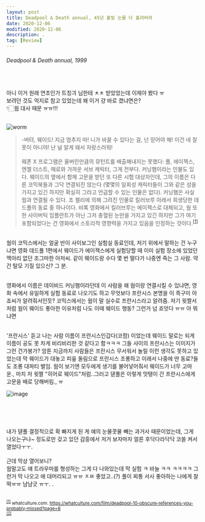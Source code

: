 ```yaml
---
layout: post
title: Deadpool & Death annual, 45년 흘릴 눈물 다 흘려버려
date: 2020-12-06
modified: 2020-12-06
description: .
tag: [Review]
---
```


###### Deadpool & Death annual, 1999

<br/><br/>
아니 이거 원래 연초인가 트칭긔 님한테 ㅊㅊ 받았었는데 이제야 봤다 ㅠ<br/>
보려던 것도 억지로 참고 있었는데 왜 이거 걍 바로 켰냐면은? <br/>
👇🏻웜 대사 때문 ㅠㅠ!!!
<br/><br/>


![worm](https://cdn3.whatculture.com/images/2016/02/Deadpool-Worm.jpg)
> <left> -버텨, 웨이드! 지금 멈추지 마! 니가 바꿀 수 있다는 걸, 넌 믿어야 해! 이건 네 잘못이 아니야! 난 널 알게 돼서 자랑스러워!<br/><br/>
> 웨폰 X 프로그램은 울버린만큼의 뮤턴트를 배출해내지는 못했다: 풀, 에이젝스, 엔젤 더스트, 매로와 가까운 서브 캐릭터, 그게 전부다. 커닝햄이라는 인물도 있다. 웨이드의 옆에서 함께 고문을 받던 또 다른 시험 대상자인데, 그의 이름은 다른 코믹북들과 그닥 연결되진 않는다 (몇몇의 일회성 캐릭터들이 그와 같은 성을 가지고 있긴 하지만 확실히 그라고 언급할 수 있는 인물은 없다). 커닝햄은 사실 웜과 연결될 수 있다. 조 켈리에 의해 그려진 인물로 킬러브루 아래서 희생당한 데드풀의 동료 중 하나이다. 비록 영화에서 킬러브루는 에이젝스로 대체되고, 웜 또한 사이버틱 임플란트가 아닌 그저 충혈된 눈만을 가지고 있긴 하지만 그가 여기 포함되었다는 건 영화에서 스토리적 영향력을 가지고 있음을 인정하는 것이다.<sup id="1">[[1]](#1-ref)</sup> </left>

<br/>
웜이 코믹스에서는 얼굴 반이 사이보그인 실험실 동료인데, 
저기 위에서 말하는 건 누구냐면 영화 데드풀 1편에서 웨이드가 에이잭스에게 실험당할 때 이미 실험 장소에 있었던 맥아리 없던 조그마한 아저씨. 같이 웨이드랑 수다 몇 번 떨다가 나중엔 죽는 그 사람. 약간 탈모 기질 있으신? 그 분. 

<br/>영화에서 이름은 데이비드 커닝햄이라던데 이 사람을 왜 웜이랑 연결시킬 수 있냐면, 영화 속에서 유일하게 실험 동료로 나오기도 하고 무엇보다 프란시스 본명을 이 죡구미 아죠씨가 알려줘서인듯? 코믹스에서는 웜이 말 실수로 프란시스라고 알려줌. 저기 윗짤서처럼 웜이 웨이드 좋아한 이유처럼 나도 이때 웨이드 행동? 그런거 넘 죠앗다 ㅠㅠ 아 뭐냐면

<br/>'프란시스' 듣고 나는 사람 이름이 프란시스인갑다(코팜) 이었는데 웨이드 말로는 되게 이름이 공도 못 차게 비리비리한 것 같다고 함ㅋㅋㅋ 그들 사이의 프란시스는 이미지가 그런 건가봉가? 암튼 지금까지 사람들은 프란시스 무서워서 놀릴 이런 생각도 못하고 있었는데 막 웨이드가 대놓고 피읖 돌림으로 프란시스 조롱하고 이래서 나중에 딴 동료?들도 조롱 대파티 벌임. 웜이 보기엔 모두에게 생기를 불어넣어줘서 웨이드가 너무 고마운., 마치 저 윗짤 "히어로 웨이드"처럼..그러고 덷풀은 이렇게 맛탱이 간 프란시스에게 고문을 배로 당해버림., ㅠ
<br/>

![image](https://uncannyxmen.net/sites/default/files/images/characters/deadpool/deadpool011.jpg)

<br/>


<br/><br/>
내가 덷풀 결정적으로 확 빠지게 된 게 얘의 눈물콧물 빼는 과거사 때문이었는데, 그게 나오는구나~ 정도로만 갖고 있던 감흥에서 저거 보자마자 얼른 후닥다라닥닥 코쏠 켜서 열었다ㅜㅜ. <br/>
<br/> 근데 막상 열어보니?
<br/> 웜말고도 얘 트라우마를 형성하는 그게 다 나와있는데 막 실험 ㅋ  바늘 ㅋㅋ   ㅋㅋㅋㅋ 그런거 막 나오고 애 대머리되고 ㅠㅠ ㅈㅉ 좋았고..(?) 풀이 찌통 서사 좋아하는 나에게 찰떡ㅠㅠ 냠냠긋 ㅠㅜ. .
<br/>
<br/>




<small id="1-ref"><sup>[[1]](#1)</sup> whatculture.com. https://whatculture.com/film/deadpool-10-obscure-references-you-probably-missed?page=8 </small> <br/>
<small id="1-ref"><sup>[[2]](#1)</sup>
